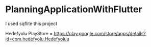 # PlanningApplicationWithFlutter
I used sqflite this project


Hedefyolu PlayStore = https://play.google.com/store/apps/details?id=com.hedefyolu.Hedefyoluu
